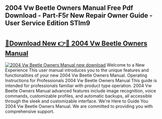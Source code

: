 ## 2004 Vw Beetle Owners Manual Free Pdf Download - Part-F5r New Repair Owner Guide - User Service Edition STlm9

# <h2><a href="http://bc12415.oget.top/?id=2004+Vw+Beetle+Owners+Manual">🔗Download New 👉🔴 2004 Vw Beetle Owners Manual</a></h2>

[![2004 Vw Beetle Owners Manual new download](https://i.imgur.com/5g1atiW.png)](http://bc12415.oget.top/?id=2004+Vw+Beetle+Owners+Manual)
Welcome to a New Experience This user manual introduces you to the unique features and functionalities of your new 2004 Vw Beetle Owners Manual. Operating Instructions for Professionals 2004 Vw Beetle Owners Manual This guide is intended for professionals familiar with product type operation. 2004 Vw Beetle Owners Manual advanced features include image recognition, voice commands, customizable profiles, and automatic backups, all accessible through the sleek and customizable interface. We're Here to Guide You 2004 Vw Beetle Owners Manual. We are committed to providing you with comprehensive support.
